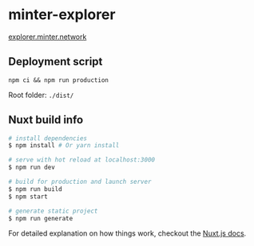 # minter-explorer

[explorer.minter.network](https://explorer.minter.network)

## Deployment script
```
npm ci && npm run production
```
Root folder: `./dist/`


## Nuxt build info

``` bash
# install dependencies
$ npm install # Or yarn install

# serve with hot reload at localhost:3000
$ npm run dev

# build for production and launch server
$ npm run build
$ npm start

# generate static project
$ npm run generate
```

For detailed explanation on how things work, checkout the [Nuxt.js docs](https://github.com/nuxt/nuxt.js).
